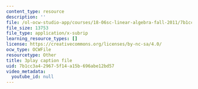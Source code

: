 ```yaml
---
content_type: resource
description: ''
file: /ol-ocw-studio-app/courses/18-06sc-linear-algebra-fall-2011/7b1cc3a429675f14a15b696abe12bd57_rMv2rDiOTsI.vtt
file_size: 13753
file_type: application/x-subrip
learning_resource_types: []
license: https://creativecommons.org/licenses/by-nc-sa/4.0/
ocw_type: OCWFile
resourcetype: Other
title: 3play caption file
uid: 7b1cc3a4-2967-5f14-a15b-696abe12bd57
video_metadata:
  youtube_id: null
---
```

